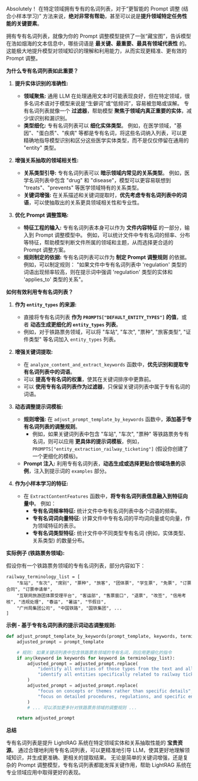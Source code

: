 Absolutely！ 在特定领域拥有专有的名词列表，对于“更智能的 Prompt 调整 (结合小样本学习)” 方法来说，**绝对非常有帮助**，甚至可以说是**提升领域特定任务性能的关键要素**。

拥有专有名词列表，就像为你的 Prompt 调整模型提供了一张“藏宝图”，告诉模型在浩如烟海的文本信息中，哪些词语是 **最关键、最重要、最具有领域代表性** 的。  这能极大地提升模型对领域知识的理解和利用能力，从而实现更精准、更有效的 Prompt 调整。

**为什么专有名词列表如此重要？**

1.  **提升实体识别的准确性:**

    *   **领域聚焦:**  通用 LLM 在处理通用文本时可能表现良好，但在特定领域，很多名词术语对于模型来说是“生僻词”或“低频词”，容易被忽略或误解。 专有名词列表就像一个 **过滤器**，帮助模型 **聚焦于领域内真正重要的实体**，减少误识别和漏识别。
    *   **类型细化:**  专有名词列表可以 **细化实体类型**。 例如，在医学领域，"基因"、"蛋白质"、"疾病" 等都是专有名词，将这些名词纳入列表，可以更精确地指导模型识别和区分这些医学实体类型，而不是仅仅停留在通用的 "entity" 类型。

2.  **增强关系抽取的领域相关性:**

    *   **关系类型引导:**  专有名词列表可以 **暗示领域内常见的关系类型**。 例如，医学名词列表中包含 "drug" 和 "disease"，模型可以更容易联想到 "treats"、"prevents" 等医学领域特有的关系类型。
    *   **关键词增强:**  在关系描述和关键词提取时，**优先考虑专有名词列表中的词语**，可以使抽取出的关系更具领域相关性和专业性。

3.  **优化 Prompt 调整策略:**

    *   **特征工程的输入:**  专有名词列表本身可以作为 **文件内容特征** 的一部分，输入到 Prompt 调整模型中。  例如，可以统计文件中专有名词的频率、分布等特征，帮助模型判断文件所属的领域和主题，从而选择更合适的 Prompt 调整方案。
    *   **规则制定的依据:**  专有名词列表可以作为 **制定 Prompt 调整规则** 的依据。 例如，可以制定规则： "如果文件中专有名词列表中 'regulation' 类型的词语出现频率较高，则在提示词中强调 'regulation' 类型的实体和 'applies_to' 类型的关系"。

**如何有效利用专有名词列表？**

1.  **作为 `entity_types` 的来源:**

    *   直接将专有名词列表 **作为 `PROMPTS["DEFAULT_ENTITY_TYPES"]` 的值**，或者 **动态生成更细化的 `entity_types` 列表**。
    *   例如，对于铁路票务领域，可以将 "车站", "车次", "票种", "旅客类型", "证件类型" 等名词加入 `entity_types` 列表。

2.  **增强关键词提取:**

    *   在 `analyze_content_and_extract_keywords` 函数中，**优先识别和提取专有名词列表中的词语**。
    *   可以 **提高专有名词的权重**，使其在关键词排序中更靠前。
    *   可以 **使用专有名词列表作为过滤器**，只保留关键词列表中属于专有名词的词语。

3.  **动态调整提示词模板:**

    *   **规则增强:**  在 `adjust_prompt_template_by_keywords` 函数中，**添加基于专有名词列表的调整规则**。
        *   例如，如果关键词列表中包含 "车站", "车次", "票种" 等铁路票务专有名词，则可以应用 **更具体的提示词模板**，例如， `PROMPTS["entity_extraction_railway_ticketing"]` (假设你创建了一个更细化的模板)。
    *   **Prompt 注入:**  利用专有名词列表，**动态生成或选择更贴合领域场景的示例**，注入到提示词的 `examples` 部分。

4.  **作为小样本学习的特征:**

    *   在 `ExtractContentFeatures` 函数中，**将专有名词列表信息融入到特征向量中**。 例如：
        *   **专有名词频率特征:**  统计文件中专有名词列表中各个词语的频率。
        *   **专有名词词向量特征:**  计算文件中专有名词的平均词向量或句向量，作为领域特征的表示。
        *   **专有名词类型特征:**  统计文件中不同类型专有名词 (例如，实体类型、关系类型) 的数量分布。

**实际例子 (铁路票务领域):**

假设你有一个铁路票务领域的专有名词列表，部分内容如下：

```
railway_terminology_list = [
    "车站", "车次", "席别", "票种", "旅客", "团体票", "学生票", "免票", "订票合同", "订票申请单",
    "互联网旅游团体票受理平台", "客运部", "售票窗口", "退票", "改签", "信用考核", "违规处理", "春运", "暑运", "节假日",
    "广州局集团公司", "中国铁路", "国铁集团", ...
]
```

**示例 - 基于专有名词列表的提示词动态调整规则:**

```python
def adjust_prompt_template_by_keywords(prompt_template, keywords, terminology_list):
    adjusted_prompt = prompt_template

    # 规则: 如果关键词列表中包含铁路票务领域的专有名词，则应用更细化的指令
    if any(keyword in keywords for keyword in terminology_list):
        adjusted_prompt = adjusted_prompt.replace(
            "identify all entities of those types from the text and all relationships among the identified entities.",
            "identify all entities specifically related to railway ticketing regulations and operations, and extract key relationships governing ticket booking, management, and passenger handling within the railway system."
        )
        adjusted_prompt = adjusted_prompt.replace(
            "focus on concepts or themes rather than specific details",
            "focus on detailed procedures, regulations, and specific entities involved in railway ticketing, such as ticket types, passenger groups, and responsible organizations."
        )
        # ... 可以添加更多针对铁路票务领域的调整规则 ...

    return adjusted_prompt
```

**总结**

专有名词列表是提升 LightRAG 系统在特定领域实体和关系抽取性能的 **宝贵资源**。  通过合理地利用专有名词列表，可以更精准地引导 LLM，使其更好地理解领域知识，并生成更准确、更相关的提取结果。  无论是简单的关键词增强，还是复杂的 Prompt 调整模型，专有名词列表都能发挥关键作用，帮助 LightRAG 系统在专业领域应用中取得更好的表现。